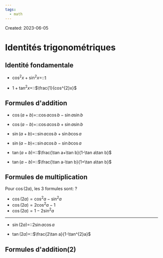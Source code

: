 ```yaml
---
tags:
  - math
---
```

Created: 2023-06-05

# Identités trigonométriques
## Identité fondamentale
- $\cos^{2}x+\sin^{2}x=$::$1$
<!--SR:!2023-12-01,60,306-->

- $1+\tan^{2}x=$::$\frac{1}{cos^{2}x}$
<!--SR:!2023-11-05,21,186-->

## Formules d'addition
- $\cos(a+b)=$::$\cos a\cos b-\sin a\sin b$
<!--SR:!2023-11-14,10,170-->

- $\cos(a-b)=$::$\cos a\cos b+\sin a\sin b$
<!--SR:!2023-11-16,51,286-->

- $\sin(a+b)=$::$\sin a\cos b+\sin b\cos a$
<!--SR:!2023-12-30,60,250-->

- $\sin(a-b)=$::$\sin a\cos b-\sin b\cos a$
<!--SR:!2023-11-07,42,246-->

- $\tan(a+b)=$::$\frac{\tan a+\tan b}{1-\tan a\tan b}$
<!--SR:!2024-01-15,76,246-->

- $\tan(a-b)=$::$\frac{\tan a-\tan b}{1+\tan a\tan b}$
<!--SR:!2024-01-11,74,266-->

## Formules de multiplication
Pour $\cos(2a)$, les 3 formules sont:
?
- $\cos(2a)=\cos^{2}a-\sin^{2}a$
- $\cos(2a)=2\cos^{2}a-1$
- $\cos(2a)=1-2\sin^{2}a$
<!--SR:!2023-12-11,43,226-->


---
- $\sin(2a)=$::$2\sin a\cos a$
<!--SR:!2023-11-25,41,226-->

- $\tan(2a)=$::$\frac{2\tan a}{1-\tan^{2}a}$
<!--SR:!2023-11-15,17,186-->

## Formules d'addition(2)

